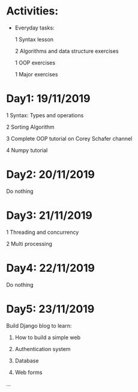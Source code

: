# Activities:

- Everyday tasks:

	1	Syntax lesson
	
	2	Algorithms and data structure exercises
	
	1	OOP exercises
	
	1	Major exercises

# Day1: 19/11/2019

1 Syntax: Types and operations

2 Sorting Algorithm

3 Complete OOP tutorial on Corey Schafer channel

4 Numpy tutorial

# Day2: 20/11/2019

Do nothing

# Day3: 21/11/2019

1 Threading and concurrency

2 Multi processing

# Day4: 22/11/2019

Do nothing

# Day5: 23/11/2019

Build Django blog to learn:

1. How to build a simple web

2. Authentication system

3. Database

4. Web forms

...
